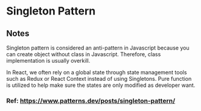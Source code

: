 # Singleton Pattern

## Notes 

Singleton pattern is considered an anti-pattern in Javascript because you can create object without class in Javascript. Therefore, class implementation is usually overkill.

In React, we often rely on a global state through state management tools such as Redux or React Context instead of using Singletons. Pure function is utilized to help make sure the states are only modified as developer want.

### Ref: https://www.patterns.dev/posts/singleton-pattern/
